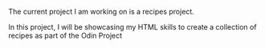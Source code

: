 The current project I am working on is a recipes project.

In this project, I will be showcasing my HTML skills to create a collection of recipes as part of the Odin Project